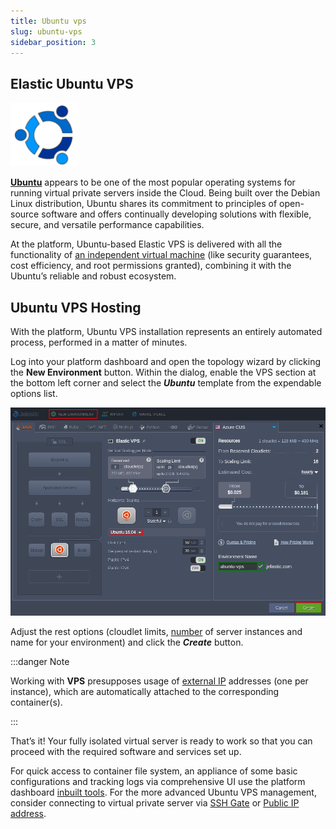 ```yaml
---
title: Ubuntu vps
slug: ubuntu-vps
sidebar_position: 3
---
```


## Elastic Ubuntu VPS

<div style={{
    display: 'grid',
    gridTemplateColumns: '0.15fr 1fr'
}}>
<div>

![Locale Dropdown](./img/UbuntuVPS/01-ubuntu-vps-logo.png)

</div>

<div>

**[Ubuntu](https://ubuntu.com/)** appears to be one of the most popular operating systems for running virtual private servers inside the Cloud. Being built over the Debian Linux distribution, Ubuntu shares its commitment to principles of open-source software and offers continually developing solutions with flexible, secure, and versatile performance capabilities.

</div>

</div>

At the platform, Ubuntu-based Elastic VPS is delivered with all the functionality of [an independent virtual machine](/docs/elastic-vps/elastic-vps-overview/general-information) (like security guarantees, cost efficiency, and root permissions granted), combining it with the Ubuntu’s reliable and robust ecosystem.

## Ubuntu VPS Hosting

With the platform, Ubuntu VPS installation represents an entirely automated process, performed in a matter of minutes.

Log into your platform dashboard and open the topology wizard by clicking the **New Environment** button. Within the dialog, enable the VPS section at the bottom left corner and select the **_Ubuntu_** template from the expendable options list.

<div style={{
    display:'flex',
    justifyContent: 'center',
    margin: '0 0 1rem 0'
}}>

![Locale Dropdown](./img/UbuntuVPS/02-create-ubuntu-vps.png)

</div>

Adjust the rest options (cloudlet limits, [number](/docs/application-setting/scaling-and-clustering/horizontal-scaling) of server instances and name for your environment) and click the **_Create_** button.

:::danger Note

Working with **VPS** presupposes usage of [external IP](/docs/application-setting/external-access-to-applications/public-ip) addresses (one per instance), which are automatically attached to the corresponding container(s).

:::

That’s it! Your fully isolated virtual server is ready to work so that you can proceed with the required software and services set up.

For quick access to container file system, an appliance of some basic configurations and tracking logs via comprehensive UI use the platform dashboard [inbuilt tools](/docs/elastic-vps/elastic-vps-management/vps-configuration#elastic-vps-inbuilt-tools). For the more advanced Ubuntu VPS management, consider connecting to virtual private server via [SSH Gate](/docs/elastic-vps/elastic-vps-management/linux-vps-access-via-ssh-gate) or [Public IP address](/docs/elastic-vps/elastic-vps-management/linux-vps-access-via-public-ip).
